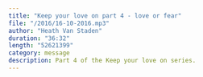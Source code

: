 ```yaml
---
title: "Keep your love on part 4 - love or fear"
file: "/2016/16-10-2016.mp3"
author: "Heath Van Staden"
duration: "36:32"
length: "52621399"
category: message
description: Part 4 of the Keep your love on series.
---
```

